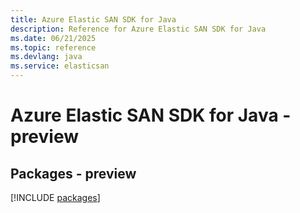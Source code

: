 ```yaml
---
title: Azure Elastic SAN SDK for Java
description: Reference for Azure Elastic SAN SDK for Java
ms.date: 06/21/2025
ms.topic: reference
ms.devlang: java
ms.service: elasticsan
---
```

# Azure Elastic SAN SDK for Java - preview
## Packages - preview
[!INCLUDE [packages](elastic-san-index.md)]